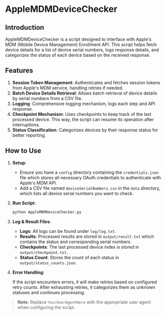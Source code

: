 # AppleMDMDeviceChecker

## Introduction

AppleMDMDeviceChecker is a script designed to interface with Apple's MDM (Mobile Device Management) Enrollment API. This script helps fetch device details for a list of device serial numbers, logs response details, and categorizes the status of each device based on the received response.

## Features

1. **Session Token Management**: Authenticates and fetches session tokens from Apple's MDM service, handling retries if needed.
2. **Batch Device Details Retrieval**: Allows batch retrieval of device details by serial numbers from a CSV file.
3. **Logging**: Comprehensive logging mechanism, logs each step and API response.
4. **Checkpoint Mechanism**: Uses checkpoints to keep track of the last processed device. This way, the script can resume its operation after interruptions.
5. **Status Classification**: Categorizes devices by their response status for better reporting.

## How to Use

1. **Setup**: 

    - Ensure you have a `config` directory containing the `credentials.json` file which stores all necessary OAuth credentials to authenticate with Apple's MDM API.
    - Add a CSV file named `deviceSerialNumbers.csv` in the `data` directory, which lists all device serial numbers you want to check.

2. **Run Script**: 

    ```bash
    python AppleMDMDeviceChecker.py
    ```

3. **Log & Result Files**:
   
   - **Logs**: All logs can be found under `log/log.txt`.
   - **Results**: Processed results are stored in `output/result.txt` which contains the status and corresponding serial numbers.
   - **Checkpoints**: The last processed device index is stored in `output/checkpoint.txt`.
   - **Status Count**: Stores the count of each status in `output/status_counts.json`.

4. **Error Handling**:

    If the script encounters errors, it will make retries based on configured retry counts. After exhausting retries, it categorizes them as unknown statuses and continues processing.

> **Note**: Replace `YourUserAgentHere` with the appropriate user agent when configuring the script.